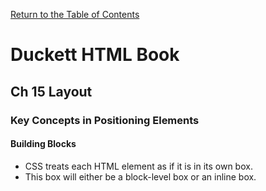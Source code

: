 [Return to the Table of Contents](README.md)

# Duckett HTML Book
 ## Ch 15 Layout
  ### Key Concepts in Positioning Elements
   #### Building Blocks
   - CSS treats each HTML element as if it is in its own box.
   - This box will either be a block-level box or an inline box.
